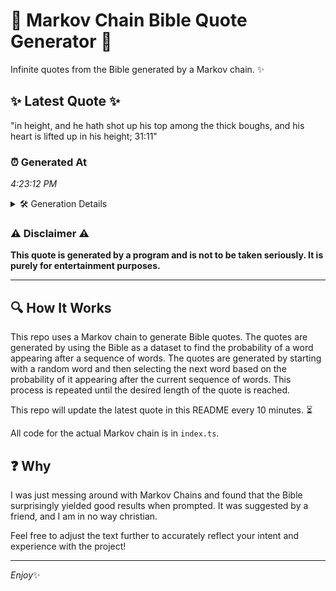 # 📖 Markov Chain Bible Quote Generator 📖

Infinite quotes from the Bible generated by a Markov chain. ✨

## ✨ Latest Quote ✨
"in height, and he hath shot up his top among the thick boughs, and his heart is lifted up in his height; 31:11"

### ⏰ Generated At
*4:23:12 PM*

<details>
    <summary>🛠️ Generation Details</summary>
    <p>
        <strong>🌱 Seed:</strong> in<br>
        <strong>🔄 Iterations:</strong> 22<br>
        <strong>📜 Context History:</strong><br>[ in ]: height,<br>[ in, height, ]: and<br>[ in, height,, and ]: he<br>[ in, height,, and, he ]: hath<br>[ in, height,, and, he, hath ]: shot<br>[ in, height,, and, he, hath, shot ]: up<br>[ height,, and, he, hath, shot, up ]: his<br>[ and, he, hath, shot, up, his ]: top<br>[ he, hath, shot, up, his, top ]: among<br>[ hath, shot, up, his, top, among ]: the<br>[ shot, up, his, top, among, the ]: thick<br>[ up, his, top, among, the, thick ]: boughs,<br>[ his, top, among, the, thick, boughs, ]: and<br>[ top, among, the, thick, boughs,, and ]: his<br>[ among, the, thick, boughs,, and, his ]: heart<br>[ the, thick, boughs,, and, his, heart ]: is<br>[ thick, boughs,, and, his, heart, is ]: lifted<br>[ boughs,, and, his, heart, is, lifted ]: up<br>[ and, his, heart, is, lifted, up ]: in<br>[ his, heart, is, lifted, up, in ]: his<br>[ heart, is, lifted, up, in, his ]: height;<br>[ is, lifted, up, in, his, height; ]: 31:11<br>
    </p>
</details>

### ⚠️ Disclaimer ⚠️
**This quote is generated by a program and is not to be taken seriously. It is purely for entertainment purposes.**

---

## 🔍 How It Works

This repo uses a Markov chain to generate Bible quotes. The quotes are generated by using the Bible as a dataset to find the probability of a word appearing after a sequence of words. The quotes are generated by starting with a random word and then selecting the next word based on the probability of it appearing after the current sequence of words. This process is repeated until the desired length of the quote is reached.

This repo will update the latest quote in this README every 10 minutes. ⏳

All code for the actual Markov chain is in `index.ts`.

## ❓ Why

I was just messing around with Markov Chains and found that the Bible surprisingly yielded good results when prompted. 
It was suggested by a friend, and I am in no way christian.

Feel free to adjust the text further to accurately reflect your intent and experience with the project!

---

*Enjoy*✨
